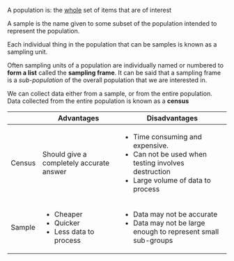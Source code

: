 A population is: the <u>whole</u> set of items that are of interest

A sample is the name given to some subset of the population intended to represent the population.

Each individual thing in the population that can be samples is known as a sampling unit.

Often sampling units of a population are individually 
named or numbered to **form a list** called the **sampling frame**. It can be said that a sampling frame is a *sub-population* of the overall population that we are interested in.

We can collect data either from a sample, or from the entire population. Data collected from the entire population is known as a **census**

|        | Advantages                                                             | Disadvantages                                                                                                                                      |
| ------ | ---------------------------------------------------------------------- | -------------------------------------------------------------------------------------------------------------------------------------------------- |
| Census | Should give a completely accurate answer                               | <ul> <li>Time consuming and expensive.</li><li>Can not be used when testing involves destruction</li><li>Large volume of data to process</li></ul> |
| Sample | <ul><li>Cheaper</li><li>Quicker</li><li>Less data to process</li></ul> | <ul><li>Data may not be accurate</li><li>Data may not be large enough to represent small sub-groups</li></ul>                                      |

